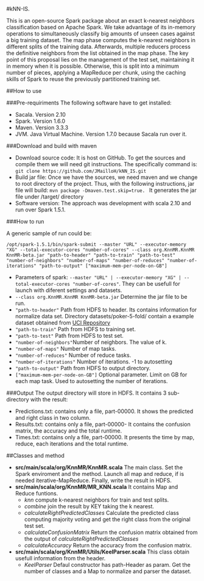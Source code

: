 #kNN-IS.

This is an open-source Spark package about an exact k-nearest neighbors classification based on Apache Spark. We take advantage of its in-memory operations to simultaneously classify big amounts of unseen cases against a big training dataset. The map phase computes the k-nearest neighbors in different splits of the training data. Afterwards, multiple reducers process the definitive neighbors from the list obtained in the map phase. The key point of this proposal lies on the management of the test set, maintaining it in memory when it is possible. Otherwise, this is split into a minimum number of pieces, applying a MapReduce per chunk, using the caching skills of Spark to reuse the previously partitioned training set. 

##How to use

###Pre-requiriments
The following software have to get installed:
- Sacala. Version 2.10
- Spark. Version 1.6.0
- Maven. Version 3.3.3
- JVM. Java Virtual Machine. Version 1.7.0 because Sacala run over it.

###Download and build with maven
- Download source code: It is host on GitHub. To get the sources and compile them we will need git instructions. The specifically command is:
```git clone https://github.com/JMailloH/kNN_IS.git ```
- Build jar file: Once we have the sources, we need maven and we change to root directory of the project. Thus, with the following instructions, jar file will build:
```mvn package -Dmaven.test.skip=true. ```
It generates the jar file under /target/ directory
- Software version: The approach was development with scala 2.10 and run over Spark 1.5.1.

###How to run

A generic sample of run could be: 

```/opt/spark-1.5.1/bin/spark-submit --master "URL" --executor-memory "XG" --total-executor-cores "number-of-cores" --class org.KnnMR.KnnMR KnnMR-beta.jar "path-to-header" "path-to-train" "path-to-test" "number-of-neighbors" "number-of-maps" "number-of-reduces" "number-of-iterations" "path-to-output" ["maximum-mem-per-node-on-GB"]```

- Parameters of spark: ```--master "URL" | --executor-memory "XG" | --total-executor-cores "number-of-cores"```. They can be usefull for launch with diferent settings and datasets.
- ```--class org.KnnMR.KnnMR KnnMR-beta.jar``` Determine the jar file to be run.
- ```"path-to-header"``` Path from HDFS to header. Its contains information for normalize data set. Directory datasets/poker-5-fold/ contain a example dataset obtained from [UCI Repository](http://archive.ics.uci.edu/ml/)
- ```"path-to-train"``` Path from HDFS to training set.
- ```"path-to-test"``` Path from HDFS to test set.
- ```"number-of-neighbors"```Number of neighbors. The value of k.
- ```"number-of-maps"``` Number of map tasks.
- ```"number-of-reduces"``` Number of reduce tasks.
- ```"number-of-iterations"``` Number of iterations. -1 to autosetting
- ```"path-to-output"``` Path from HDFS to output directory. 
- ```["maximum-mem-per-node-on-GB"]``` Optional parameter. Limit on GB for each map task. Used to autosetting the number of iterations.

###Output
The output directory will store in HDFS. It contains 3 sub-directory with the result:
 - Predictions.txt: contains only a file, part-00000. It shows the predicted and right class in two column.
 - Results.txt: contains only a file, part-00000- It contains the confusion matrix, the accuracy and the total runtime.
 - Times.txt: contains only a file, part-00000. It presents the time by map, reduce, each iterations and the total runtime.

##Classes and method

- **src/main/scala/org/KnnMR/KnnMR.scala** The main class. Set the Spark enviroment and the method. Launch all map and reduce, if is needed iterative-MapReduce. Finally, write the result in HDFS.
- **src/main/scala/org/KnnMR/MR_KNN.scala** It contains Map and Reduce funtions. 
    - *knn* compute k-nearest neighbors for train and test splits. 
    - *combine* join the result by KEY taking the k nearest.
    - *calculateRightPredictedClasses* Calculate the predicted class computing majority voting and get the right class from the original test set.
    - *calculateConfusionMatrix* Return the confusion matrix obtained from the output of *calculateRightPredictedClasses*
    - *calculateAccuracy* Return the accuracy from the confusion matrix.
- **src/main/scala/org/KnnMR/Utils/KeelParser.scala** This class obtain usefull information from the header.
    - *KeelParser* Defaul constructor has path-Header as param. Get the number of classes and a Map to normalize and parser the dataset.
